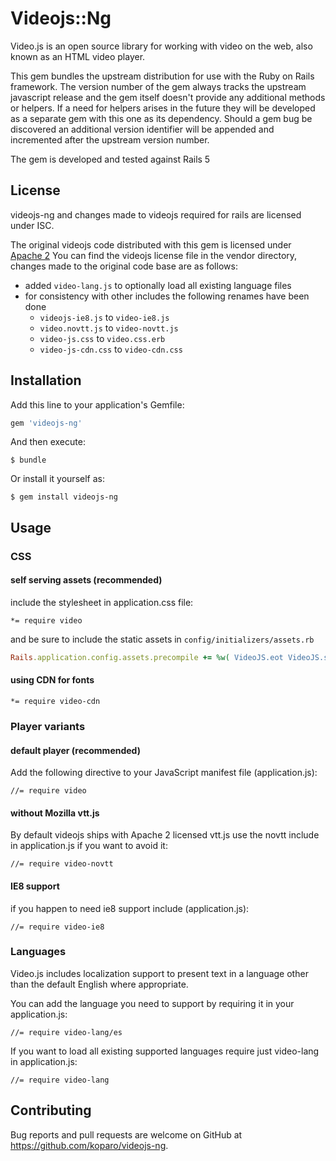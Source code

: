 # Videojs::Ng

Video.js is an open source library for working with video on the web, also known as an HTML video player.

This gem bundles the upstream distribution for use with the Ruby on Rails framework. The version number of
the gem always tracks the upstream javascript release and the gem itself doesn't provide any additional
methods or helpers. If a need for helpers arises in the future they will be developed as a separate gem
with this one as its dependency. Should a gem bug be discovered an additional version identifier will be
appended and incremented after the upstream version number.

The gem is developed and tested against Rails 5

## License
videojs-ng and changes made to videojs required for rails are licensed under ISC.

The original videojs code distributed with this gem is licensed under [Apache 2](https://tldrlegal.com/license/apache-license-2.0-%28apache-2.0%29)
You can find the videojs license file in the vendor directory, changes made to the original code base are as follows:

 - added `video-lang.js` to optionally load all existing language files
 - for consistency with other includes the following renames have been done
   - `videojs-ie8.js` to `video-ie8.js`
   - `video.novtt.js` to `video-novtt.js`
   - `video-js.css` to `video.css.erb`
   - `video-js-cdn.css` to `video-cdn.css`

## Installation

Add this line to your application's Gemfile:

```ruby
gem 'videojs-ng'
```

And then execute:

    $ bundle

Or install it yourself as:

    $ gem install videojs-ng

## Usage

### CSS

#### self serving assets (recommended)

include the stylesheet in application.css file:

    *= require video

and be sure to include the static assets in `config/initializers/assets.rb`

```ruby
Rails.application.config.assets.precompile += %w( VideoJS.eot VideoJS.svg VideoJS.ttf VideoJS.woff )
```

#### using CDN for fonts

	*= require video-cdn

### Player variants

#### default player (recommended)

Add the following directive to your JavaScript manifest file (application.js):

    //= require video

#### without Mozilla vtt.js 

By default videojs ships with Apache 2 licensed vtt.js use the novtt include
in application.js if you want to avoid it:

	//= require video-novtt

#### IE8 support

if you happen to need ie8 support include (application.js):

    //= require video-ie8


### Languages

Video.js includes localization support to present text in a language other than the default English where appropriate.

You can add the language you need to support by requiring it in your application.js:

    //= require video-lang/es

If you want to load all existing supported languages require just video-lang in application.js:

    //= require video-lang

## Contributing

Bug reports and pull requests are welcome on GitHub at https://github.com/koparo/videojs-ng.
